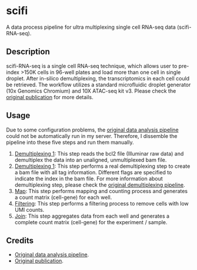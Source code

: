 # scifi
A data process pipeline for ultra multiplexing single cell RNA-seq data (scifi-RNA-seq).

## Description
scifi-RNA-seq is a single cell RNA-seq technique, which allows user to pre-index >150K cells in 96-well plates and load more than one cell in single droplet. After in-silico demultiplexing, the transcriptomics in each cell could be retrieved. The workflow utilizes a standard microfluidic droplet generator (10x Genomics Chromium) and 10X ATAC-seq kit v3. Please check the [original publication](https://www.nature.com/articles/s41592-021-01153-z) for more details.

## Usage
Due to some configuration problems, the [original data analysis pipeline](https://github.com/epigen/scifiRNA-seq) could not be automatically run in my server. Therefore, I dissemble the pipeline into these five steps and run them manually.

1. [Demultiplexing 1](./script/demultiplexing_1.sh): This step reads the bcl2 file (Illuminar raw data) and demultiplex the data into an unaligned, unmultiplexed bam file.
2. [Demultiplexing 1](./script/demultiplexing_2.sh): This step performs a real demultiplexing step to create a bam file with all tag information. Different flags are specified to indicate the index in the bam file. For more information about demultiplexing step, please check the [original demultiplexing pipeline](https://github.com/epigen/scifiRNA-seq/blob/main/demultiplexing_guide.rst).
3. [Map](./script/scifi_map.sh): This step performs mapping and counting process and generates a count matrix (cell-gene) for each well.
4. [Filtering](./script/scifi_filter.sh): This step performs a filtering process to remove cells with low UMI counts.
5. [Join](./script/scifi_join.sh): This step aggregates data from each well and generates a complete count matrix (cell-gene) for the experiment / sample.

## Credits
- [Original data analysis pipeline](https://github.com/epigen/scifiRNA-seq).
- [Original publication](https://www.nature.com/articles/s41592-021-01153-z).
